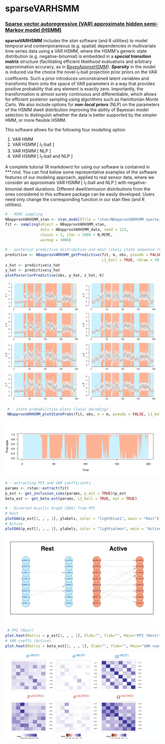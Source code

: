 # sparseVARHSMM
###  <ins>Sparse vector autoregressive (VAR) approximate hidden semi-Markov model (HSMM)<ins>

**sparseVARHSMM** includes the *stan* software (and R utilities) to model temporal and contemporaneous (e.g. spatial) dependencies in multivariate time series data using a VAR HSMM, where the HSMM's generic state distribution (e.g. negative-binomial) is embedded in a ***special transition matrix*** structure (facilitating efficient likelihood evaluations and arbitrary approximation accuracy, as in [BayesApproxHSMM](https://github.com/Beniamino92/BayesianApproxHSMM/)). ***Sparsity*** in the model is induced via the choice  the novel $l_1$-ball projection prior priors on the VAR coefficents. Such a prior introduces unconstrained latent variables and transforms them onto the space of VAR parameters in a way that provides positive probability that any element is exactly zero. Importantly, the transformation is almost surely continuous and differentiable, which allows for efficient posterior sampling using algorithms such as Hamiltonian Monte Carlo. We also include options for ***non-local priors*** (NLP) on the parameters of the HSMM dwell distribution improving the ability of Bayesian model selection to distinguish whether the data is better supported by the simpler HMM, or more flexible HSMM. 

This software allows for the following four modelling option 

1. VAR HMM
2. VAR HSMM [ $l_1$-ball ]
3. VAR HSMM [ NLP ]
4. VAR HSMM [ $l_1$-ball  and NLP ]
  
A complete tutorial (R markdown) for using our software is contained in ***.rmd. You can find below some representative examples of the software features of our modeling approach, applied to real sensor data, where we consider an approximate VAR HSMM [ $l_1$-ball  and NLP ] with negative-binomial dwell durations. Different dwell/emission distributions from the ones considered in this software package can be easily developed. Users need only change the corresponding function in our stan files (and R utilities). 
  

```r
# - MCMC sampling  
NBapproxVARHSMM_stan <- stan_model(file = "stan/NBapproxVARHSMM_sparse_l1ball_fullCov_NLP.stan")
fit <- sampling(object = NBapproxVARHSMM_stan,
                data = NBapproxVARHSMM_data, seed = 123, 
                chains = 1, iter = 1000 + N_MCMC, 
                warmup = 1000)  
```

```r
# - posterior predictive distribution and most likely state sequence (Viterbi)
predictive <- NBapproxVARHSMM_getPredictive(fit, m, obs, pseudo = FALSE, 
                                            L1_ball = TRUE, ndraw = 50)
z_hat <- predictive$z_hat
y_hat <- predictive$y_hat
plotPosteriorPredictive(obs, y_hat, z_hat, K)
```
         
<p align="center">
<img src="https://github.com/Beniamino92/sparseVARHSMM/blob/main/figures/postpred_training.png" width="700" heigth="100"/> 
</p>
  
```r
 # - state probabilities plots (local decoding)
 NBapproxVARHSMM_plotStateProbs(fit, obs, m = m, pseudo = FALSE, L1_ball = TRUE)
```
  
<p align="center">
<img src="https://github.com/Beniamino92/sparseVARHSMM/blob/main/figures/stateprobs_training.png" width="700" heigth="100"/> 
</p>
  
  
```r
# - extracting PPI and VAR coefficients 
params <- rstan::extract(fit)
p_est <- get_inclusion_sims(params, p_est = TRUE)$p_est
beta_est <- get_beta_est(params, L1_ball = TRUE, mat = TRUE)
```
  
```r
# - Directed Acyclic Graph (DAG) from PPI            
# Rest
plotDAG(p_est[1, , , 1], ylabels, color = "lightblue1", main = "Rest")
# Active
plotDAG(p_est[2, , , 1], ylabels, color = "lightsalmon", main = "Active")
```
  
<p align="center">
<img src="https://github.com/Beniamino92/sparseVARHSMM/blob/main/figures/DAGactive.png" width="600" heigth="600"/> 
</p>
  
```r
 # PPI (Rest)
plot.heat(Matrix = p_est[1, , , 1], Xlab="", Ylab="", Main="PPI (Rest)", limit=c(0,1))
# VAR coeffs (Active)
plot.heat(Matrix = beta_est[2, , , 1], Xlab="", Ylab="", Main="VAR coeffs (Active)", limit=c(-1,1))
```

<p align="center">
<img src="https://github.com/Beniamino92/sparseVARHSMM/blob/main/figures/inclusion_coeffs_covariance.png" width="600" heigth="600"/> 
</p>
  

<!-- In the application of this research, we consider multivariate time series data that arise from a study on human gesture phase segmentation based on sensor data. As a segmentation exercise, We aim to model the data to identify periods of rest and active gesturing.  -->

